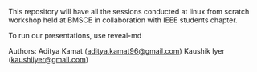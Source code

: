 This repository will have all the sessions conducted at linux from scratch workshop held at BMSCE in collaboration with IEEE students chapter.

To run our presentations, use reveal-md

Authors: Aditya Kamat (aditya.kamat96@gmail.com) 
         Kaushik Iyer (kaushiiyer@gmail.com)
